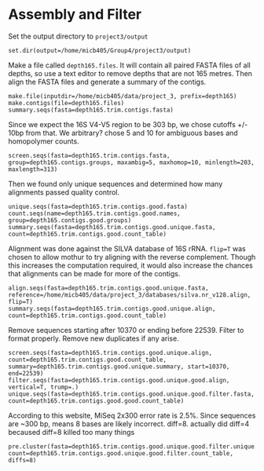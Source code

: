 # Assembly and Filter

Set the output directory to ```project3/output```
```
set.dir(output=/home/micb405/Group4/project3/output)
```
Make a file called ```depth165.files```. It will contain all paired FASTA files of all depths, so use a text editor to remove depths that are not 165 metres. Then align the FASTA files and generate a summary of the contigs.
```
make.file(inputdir=/home/micb405/data/project_3, prefix=depth165)
make.contigs(file=depth165.files)
summary.seqs(fasta=depth165.trim.contigs.fasta)
```
Since we expect the 16S V4-V5 region to be 303 bp, we chose cutoffs +/- 10bp from that. We arbitrary? chose 5 and 10 for ambiguous bases and homopolymer counts.
```
screen.seqs(fasta=depth165.trim.contigs.fasta, group=depth165.contigs.groups, maxambig=5, maxhomop=10, minlength=203, maxlength=313)
```

Then we found only unique sequences and determined how many alignments passed quality control.
```
unique.seqs(fasta=depth165.trim.contigs.good.fasta)
count.seqs(name=depth165.trim.contigs.good.names, group=depth165.contigs.good.groups)
summary.seqs(fasta=depth165.trim.contigs.good.unique.fasta, count=depth165.trim.contigs.good.count_table)
```

Alignment was done against the SILVA database of 16S rRNA. ```flip=T``` was chosen to allow mothur to try aligning with the reverse complement. Though this increases the computation required, it would also increase the chances that alignments can be made for more of the contigs.

```
align.seqs(fasta=depth165.trim.contigs.good.unique.fasta, reference=/home/micb405/data/project_3/databases/silva.nr_v128.align, flip=T)
summary.seqs(fasta=depth165.trim.contigs.good.unique.align, count=depth165.trim.contigs.good.count_table)
```

Remove sequences starting after 10370 or ending before 22539. Filter to format properly. Remove new duplicates if any arise.

```
screen.seqs(fasta=depth165.trim.contigs.good.unique.align, count=depth165.trim.contigs.good.count_table, summary=depth165.trim.contigs.good.unique.summary, start=10370, end=22539)
filter.seqs(fasta=depth165.trim.contigs.good.unique.good.align, vertical=T, trump=.)
unique.seqs(fasta=depth165.trim.contigs.good.unique.good.filter.fasta, count=depth165.trim.contigs.good.good.count_table)
```
According to this website, MiSeq 2x300 error rate is 2.5%. Since sequences are ~300 bp, means 8 bases are likely incorrect. diff=8. actually did diff=4 becaused diff=8 killed too many things
```
pre.cluster(fasta=depth165.trim.contigs.good.unique.good.filter.unique.fasta, count=depth165.trim.contigs.good.unique.good.filter.count_table, diffs=8)

